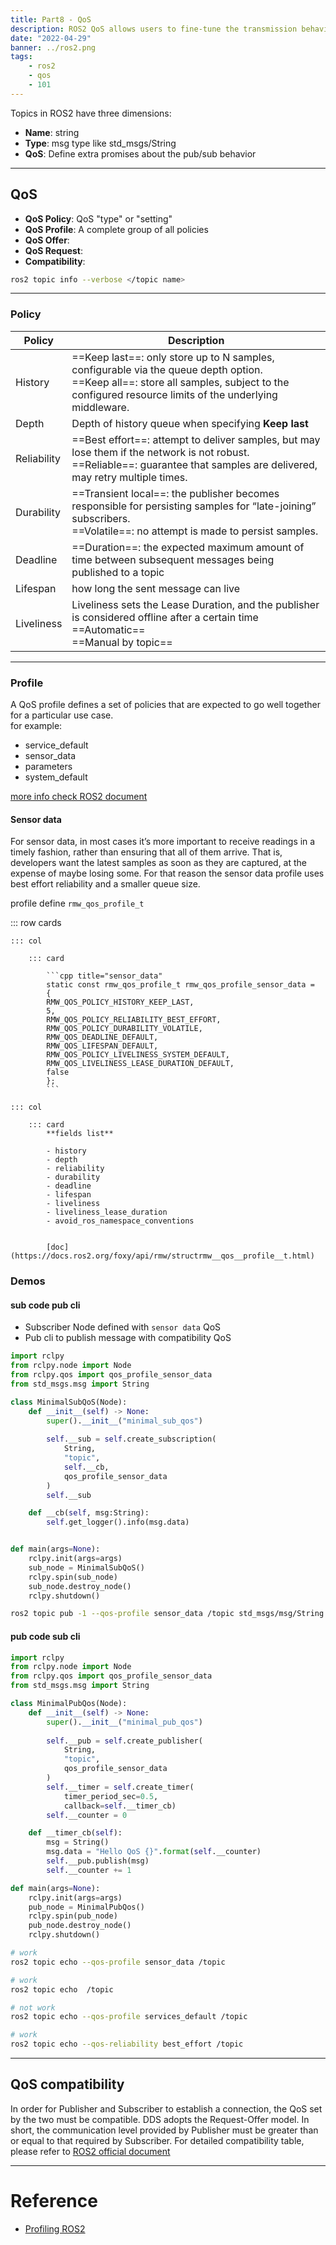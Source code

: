 ```yaml
---
title: Part8 - QoS
description: ROS2 QoS allows users to fine-tune the transmission behavior according to their own applications
date: "2022-04-29"
banner: ../ros2.png
tags:
    - ros2
    - qos
    - 101
---
```

Topics in ROS2 have three dimensions:

- **Name**: string
- **Type**: msg type like std_msgs/String
- **QoS**: Define extra promises about the pub/sub behavior

---

## QoS
- **QoS Policy**: QoS "type" or "setting"
- **QoS Profile**: A complete group of all policies
- **QoS Offer**:
- **QoS Request**:
- **Compatibility**: 

```bash title="check topic qos settings"
ros2 topic info --verbose </topic name>
```

---

### Policy

| **Policy**  | **Description**  |
|---|---|
| History  | ==Keep last==: only store up to N samples, configurable via the queue depth option.<br> ==Keep all==: store all samples, subject to the configured resource limits of the underlying middleware.  |
| Depth  | Depth of history queue when specifying **Keep last**  |
| Reliability  | ==Best effort==: attempt to deliver samples, but may lose them if the network is not robust.<br>==Reliable==: guarantee that samples are delivered, may retry multiple times.  |
| Durability  | ==Transient local==: the publisher becomes responsible for persisting samples for “late-joining” subscribers.<br>==Volatile==: no attempt is made to persist samples.  |
| Deadline  | ==Duration==: the expected maximum amount of time between subsequent messages being published to a topic  |
| Lifespan  | how long the sent message can live  |
| Liveliness  | Liveliness sets the Lease Duration, and the publisher is considered offline after a certain time <br>==Automatic==<br>==Manual by topic==  |

---

### Profile
A QoS profile defines a set of policies that are expected to go well together for a particular use case.  
for example:

- service_default
- sensor_data
- parameters
- system_default

[more info check ROS2 document](https://docs.ros.org/en/foxy/Concepts/About-Quality-of-Service-Settings.html)

#### Sensor data
For sensor data, in most cases it’s more important to receive readings in a timely fashion, rather than ensuring that all of them arrive. That is, developers want the latest samples as soon as they are captured, at the expense of maybe losing some. For that reason the sensor data profile uses best effort reliability and a smaller queue size.

profile define `rmw_qos_profile_t`


::: row cards

    ::: col

        ::: card

            ```cpp title="sensor_data"
            static const rmw_qos_profile_t rmw_qos_profile_sensor_data =
            {
            RMW_QOS_POLICY_HISTORY_KEEP_LAST,
            5,
            RMW_QOS_POLICY_RELIABILITY_BEST_EFFORT,
            RMW_QOS_POLICY_DURABILITY_VOLATILE,
            RMW_QOS_DEADLINE_DEFAULT,
            RMW_QOS_LIFESPAN_DEFAULT,
            RMW_QOS_POLICY_LIVELINESS_SYSTEM_DEFAULT,
            RMW_QOS_LIVELINESS_LEASE_DURATION_DEFAULT,
            false
            };
            ```

    ::: col

        ::: card
            **fields list**

            - history
            - depth
            - reliability
            - durability
            - deadline
            - lifespan
            - liveliness
            - liveliness_lease_duration
            - avoid_ros_namespace_conventions


            [doc](https://docs.ros2.org/foxy/api/rmw/structrmw__qos__profile__t.html)


### Demos
#### sub code pub cli

- Subscriber Node defined with `sensor data` QoS
- Pub cli to publish message with compatibility QoS


```python title="subscriber"
import rclpy
from rclpy.node import Node
from rclpy.qos import qos_profile_sensor_data
from std_msgs.msg import String

class MinimalSubQoS(Node):
    def __init__(self) -> None:
        super().__init__("minimal_sub_qos")
        
        self.__sub = self.create_subscription(
            String,
            "topic",
            self.__cb,
            qos_profile_sensor_data
        )
        self.__sub

    def __cb(self, msg:String):
        self.get_logger().info(msg.data)


def main(args=None):
    rclpy.init(args=args)
    sub_node = MinimalSubQoS()
    rclpy.spin(sub_node)
    sub_node.destroy_node()
    rclpy.shutdown()
```

```bash title="pub cli"
ros2 topic pub -1 --qos-profile sensor_data /topic std_msgs/msg/String "data: hello"
```

#### pub code sub cli

```python title="publisher"
import rclpy
from rclpy.node import Node
from rclpy.qos import qos_profile_sensor_data
from std_msgs.msg import String

class MinimalPubQos(Node):
    def __init__(self) -> None:
        super().__init__("minimal_pub_qos")
        
        self.__pub = self.create_publisher(
            String,
            "topic",
            qos_profile_sensor_data
        )
        self.__timer = self.create_timer(
            timer_period_sec=0.5,
            callback=self.__timer_cb)
        self.__counter = 0

    def __timer_cb(self):
        msg = String()
        msg.data = "Hello QoS {}".format(self.__counter)
        self.__pub.publish(msg)
        self.__counter += 1

def main(args=None):
    rclpy.init(args=args)
    pub_node = MinimalPubQos()
    rclpy.spin(pub_node)
    pub_node.destroy_node()
    rclpy.shutdown()
```

```bash title="cli echo topic"
# work
ros2 topic echo --qos-profile sensor_data /topic

# work
ros2 topic echo  /topic

# not work
ros2 topic echo --qos-profile services_default /topic

# work
ros2 topic echo --qos-reliability best_effort /topic
```

---

## QoS compatibility
In order for Publisher and Subscriber to establish a connection, the QoS set by the two must be compatible. DDS adopts the Request-Offer model. In short, the communication level provided by Publisher must be greater than or equal to that required by Subscriber. For detailed compatibility table, please refer to [ROS2 official document](https://docs.ros.org/en/foxy/Concepts/About-Quality-of-Service-Settings.html#qos-compatibilities)

---

# Reference
- [Profiling ROS2](https://hackmd.io/@st9540808/r1zrNKBWU/%2F%401IzBzEXXRsmj6-nLXZ9opw%2FBkaxoWRiI)



